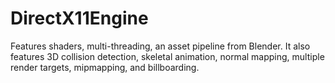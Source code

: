# DirectX11Engine
Features shaders, multi-threading, an asset pipeline from Blender. It also features 3D collision detection, skeletal animation, normal mapping, multiple render targets, mipmapping, and billboarding.
